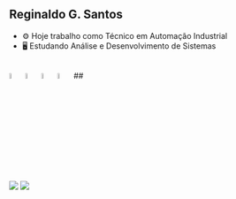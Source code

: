 ## Reginaldo G. Santos

- ⚙️ Hoje trabalho como Técnico em Automação Industrial 
- 🖥️ Estudando Análise e Desenvolvimento de Sistemas


<!--<div>
<a href="https://github.com/reginaldogalli">
<img height="165em" src="https://github-readme-stats.vercel.app/api/top-langs?username=reginaldogalli&show_icons=true&locale=en&layout=compact&hide=jupyter%20notebook&theme=dark">
<img height="165em" src="https://github-readme-stats.vercel.app/api?username=reginaldogalli&amp;show_icons=true&amp;theme=dark&amp;include_all_commits=true&amp;count_private=true" style="max-width: 100%;">

</div>-->

<div style="display in line_block"><br>
<img width="5%" src="https://cdn.jsdelivr.net/gh/devicons/devicon/icons/html5/html5-original-wordmark.svg" />   
<img width="5%" src="https://cdn.jsdelivr.net/gh/devicons/devicon/icons/css3/css3-original-wordmark.svg" /> 
<img width="5%" src="https://cdn.jsdelivr.net/gh/devicons/devicon/icons/js/js-original-wordmark.svg" /> 
<img width="5%" src="https://cdn.jsdelivr.net/gh/devicons/devicon/icons/python/python-original.svg" />
##
<div>
<a href="mailto:reginaldo.galli@hotmail.com"><img src="https://img.shields.io/badge/-Gmail-%23333?style=for-the-badge&amp;logo=gmail&amp;logoColor=white"></a>
<a href="https://www.linkedin.com/in/reginaldogalli/" rel="nofollow"><img src="https://img.shields.io/badge/-LinkedIn-%230077B5?style=for-the-badge&amp;logo=linkedin&amp;logoColor=white"></a>
</div>

